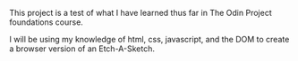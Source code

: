 This project is a test of what I have learned thus far in The Odin Project foundations course. 

I will be using my knowledge of html, css, javascript, and the DOM to create a browser version of an Etch-A-Sketch.